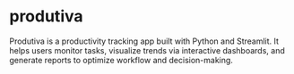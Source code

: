 # produtiva
Produtiva is a productivity tracking app built with Python and Streamlit. It helps users monitor tasks, visualize trends via interactive dashboards, and generate reports to optimize workflow and decision-making.
